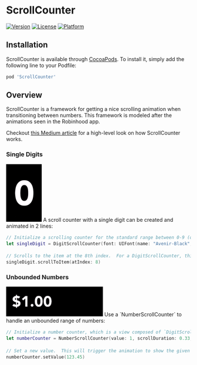 # ScrollCounter

[![Version](https://img.shields.io/cocoapods/v/ScrollCounter.svg?style=flat)](https://cocoapods.org/pods/ScrollCounter)
[![License](https://img.shields.io/cocoapods/l/ScrollCounter.svg?style=flat)](https://cocoapods.org/pods/ScrollCounter)
[![Platform](https://img.shields.io/cocoapods/p/ScrollCounter.svg?style=flat)](https://cocoapods.org/pods/ScrollCounter)

## Installation
ScrollCounter is available through [CocoaPods](https://cocoapods.org). To install
it, simply add the following line to your Podfile:
```ruby
pod 'ScrollCounter'
```

## Overview
ScrollCounter is a framework for getting a nice scrolling animation when transitioning between numbers.  This framework is modeled after the animations seen in the Robinhood app.

Checkout [this Medium article](https://medium.com/@tokat.shant/scrollcounter-an-ios-solution-to-the-robinhood-number-animation-bbcbd8c90355) for a high-level look on how ScrollCounter works.

### Single Digits
<img src="https://github.com/stokatyan/ReadMeMedia/blob/master/ScrollCounter/DigitScrollGif.gif" width="97" height="157" />
A scroll counter with a single digit can be created and animated in 2 lines:

```swift
// Initialize a scrolling counter for the standard range between 0-9 (other ranges can be used as well).
let singleDigit = DigitScrollCounter(font: UIFont(name: "Avenir-Black", size: 150)!, textColor: .white, backgroundColor: .black, scrollDuration: 0.3, gradientColor: .black, gradientStop: 0.2)

// Scrolls to the item at the 8th index.  For a DigitScrollCounter, this means scroll to the number 8.
singleDigit.scrollToItem(atIndex: 8)
```

### Unbounded Numbers
<img src="https://github.com/stokatyan/ReadMeMedia/blob/master/ScrollCounter/NumberScrollingGif.gif" width="264" height="80.8" />
Use a `NumberScrollCounter` to handle an unbounded range of numbers:

```swift
// Initialize a number counter, which is a view composed of `DigitScrollCounter`s.
let numberCounter = NumberScrollCounter(value: 1, scrollDuration: 0.33, decimalPlaces: 2, prefix: "$", suffix: "", font: font.withSize(40), textColor: .white, gradientColor: .black, gradientStop: 0.2)

// Set a new value.  This will trigger the animation to show the given value.
numberCounter.setValue(123.45)
```
